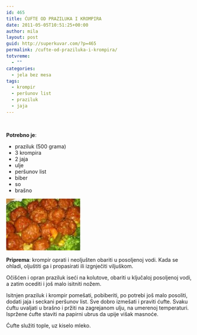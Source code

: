 ```yaml
---
id: 465
title: ĆUFTE OD PRAZILUKA I KROMPIRA
date: 2011-05-05T10:51:25+00:00
author: mila
layout: post
guid: http://superkuvar.com/?p=465
permalink: /cufte-od-praziluka-i-krompira/
totvreme:
  - ""
categories:
  - jela bez mesa
tags:
  - krompir
  - peršunov list
  - praziluk
  - jaja
---
```

&nbsp;

**Potrebno je**:

  * praziluk (500 grama)
  * 3 krompira
  * 2 jaja
  * ulje
  * peršunov list
  * biber
  * so
  * brašno

<img class="alignnone size-full wp-image-681" title="cufteodprazilukaikrompira" src="/wp-content/uploads/2011/05/cufteodprazilukaikrompira.jpg" alt="" width="200" height="140" /> 

**Priprema**: krompir oprati i neoljušten obariti u posoljenoj vodi. Kada se ohladi, oljuštiti ga i propasirati ili izgnječiti viljuškom.

Očišćen i opran praziluk iseći na kolutove, obariti u ključaloj posoljenoj vodi, a zatim ocediti i još malo isitniti nožem.

Isitnjen praziluk i krompir pomešati, pobiberiti, po potrebi još malo posoliti, dodati jaja i seckani peršunov list. Sve dobro izmešati i praviti ćufte. Svaku ćuftu uvaljati u brašno i pržiti na zagrejanom ulju, na umerenoj temperaturi. Ispržene ćufte staviti na papirni ubrus da upije višak masnoće.

Ćufte služiti tople, uz kiselo mleko.